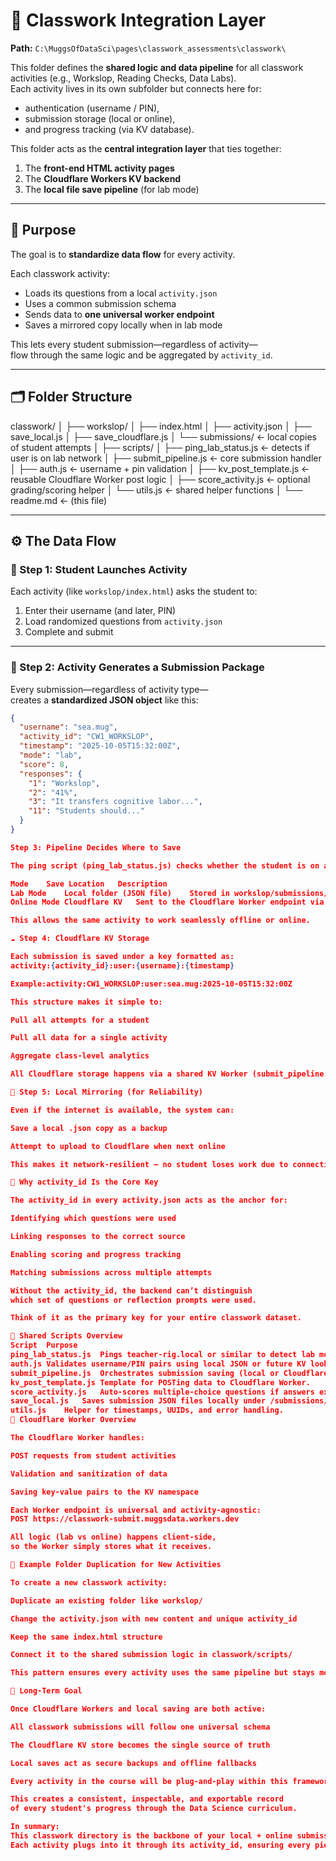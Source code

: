 # 🧩 Classwork Integration Layer  
**Path:** `C:\MuggsOfDataSci\pages\classwork_assessments\classwork\`

This folder defines the **shared logic and data pipeline** for all classwork activities (e.g., Workslop, Reading Checks, Data Labs).  
Each activity lives in its own subfolder but connects here for:
- authentication (username / PIN),
- submission storage (local or online),
- and progress tracking (via KV database).

This folder acts as the **central integration layer** that ties together:
1. The **front-end HTML activity pages**  
2. The **Cloudflare Workers KV backend**  
3. The **local file save pipeline** (for lab mode)

---

## 🧠 Purpose

The goal is to **standardize data flow** for every activity.

Each classwork activity:
- Loads its questions from a local `activity.json`
- Uses a common submission schema
- Sends data to **one universal worker endpoint**
- Saves a mirrored copy locally when in lab mode

This lets every student submission—regardless of activity—  
flow through the same logic and be aggregated by `activity_id`.

---

## 🗂️ Folder Structure

classwork/
│
├── workslop/
│ ├── index.html
│ ├── activity.json
│ ├── save_local.js
│ ├── save_cloudflare.js
│ └── submissions/ ← local copies of student attempts
│
├── scripts/
│ ├── ping_lab_status.js ← detects if user is on lab network
│ ├── submit_pipeline.js ← core submission handler
│ ├── auth.js ← username + pin validation
│ ├── kv_post_template.js ← reusable Cloudflare Worker post logic
│ ├── score_activity.js ← optional grading/scoring helper
│ └── utils.js ← shared helper functions
│
└── readme.md ← (this file)


---

## ⚙️ The Data Flow

### 🧭 Step 1: Student Launches Activity
Each activity (like `workslop/index.html`) asks the student to:
1. Enter their username (and later, PIN)
2. Load randomized questions from `activity.json`
3. Complete and submit

---

### 🧾 Step 2: Activity Generates a Submission Package

Every submission—regardless of activity type—  
creates a **standardized JSON object** like this:

```json
{
  "username": "sea.mug",
  "activity_id": "CW1_WORKSLOP",
  "timestamp": "2025-10-05T15:32:00Z",
  "mode": "lab", 
  "score": 8,
  "responses": {
    "1": "Workslop",
    "2": "41%",
    "3": "It transfers cognitive labor...",
    "11": "Students should..."
  }
}

Step 3: Pipeline Decides Where to Save

The ping script (ping_lab_status.js) checks whether the student is on a lab computer (by pinging the teacher rig).

Mode	Save Location	Description
Lab Mode	Local folder (JSON file)	Stored in workslop/submissions/ or global C:\MuggsOfDataSci\submissions\
Online Mode	Cloudflare KV	Sent to the Cloudflare Worker endpoint via fetch()

This allows the same activity to work seamlessly offline or online.

☁️ Step 4: Cloudflare KV Storage

Each submission is saved under a key formatted as:
activity:{activity_id}:user:{username}:{timestamp}

Example:activity:CW1_WORKSLOP:user:sea.mug:2025-10-05T15:32:00Z

This structure makes it simple to:

Pull all attempts for a student

Pull all data for a single activity

Aggregate class-level analytics

All Cloudflare storage happens via a shared KV Worker (submit_pipeline.js + kv_post_template.js).

💾 Step 5: Local Mirroring (for Reliability)

Even if the internet is available, the system can:

Save a local .json copy as a backup

Attempt to upload to Cloudflare when next online

This makes it network-resilient — no student loses work due to connectivity issues.

🧩 Why activity_id Is the Core Key

The activity_id in every activity.json acts as the anchor for:

Identifying which questions were used

Linking responses to the correct source

Enabling scoring and progress tracking

Matching submissions across multiple attempts

Without the activity_id, the backend can’t distinguish
which set of questions or reflection prompts were used.

Think of it as the primary key for your entire classwork dataset.

🧰 Shared Scripts Overview
Script	Purpose
ping_lab_status.js	Pings teacher-rig.local or similar to detect lab mode.
auth.js	Validates username/PIN pairs using local JSON or future KV lookup.
submit_pipeline.js	Orchestrates submission saving (local or Cloudflare).
kv_post_template.js	Template for POSTing data to Cloudflare Worker.
score_activity.js	Auto-scores multiple-choice questions if answers exist in activity.json.
save_local.js	Saves submission JSON files locally under /submissions/.
utils.js	Helper for timestamps, UUIDs, and error handling.
📡 Cloudflare Worker Overview

The Cloudflare Worker handles:

POST requests from student activities

Validation and sanitization of data

Saving key-value pairs to the KV namespace

Each Worker endpoint is universal and activity-agnostic:
POST https://classwork-submit.muggsdata.workers.dev

All logic (lab vs online) happens client-side,
so the Worker simply stores what it receives.

🧱 Example Folder Duplication for New Activities

To create a new classwork activity:

Duplicate an existing folder like workslop/

Change the activity.json with new content and unique activity_id

Keep the same index.html structure

Connect it to the shared submission logic in classwork/scripts/

This pattern ensures every activity uses the same pipeline but stays modular and portable.

🧭 Long-Term Goal

Once Cloudflare Workers and local saving are both active:

All classwork submissions will follow one universal schema

The Cloudflare KV store becomes the single source of truth

Local saves act as secure backups and offline fallbacks

Every activity in the course will be plug-and-play within this framework

This creates a consistent, inspectable, and exportable record
of every student's progress through the Data Science curriculum.

In summary:
This classwork directory is the backbone of your local + online submission architecture.
Each activity plugs into it through its activity_id, ensuring every piece of student work is captured, scored, and synchronized — whether in the lab or on the web.
